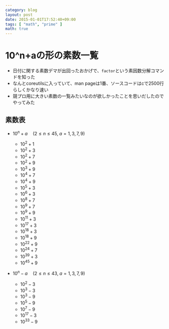 ```yaml
---
category: blog
layout: post
date: 2015-01-01T17:52:40+09:00
tags: [ "math", "prime" ]
math: true
---
```


# 10^n+aの形の素数一覧

-   日付に関する素数デマが出回ったおかげで、`factor`という素因数分解コマンドを知った
-   なんとcoreutilsに入っていて、man pageは1番、ソースコードはcで2500行らしくかなり速い
-   競プロ用に大きい素数の一覧みたいなのが欲しかったことを思いだしたのでやってみた

## 素数表

-   $10^n+a\quad\left(2\le n\le 45,\; a=1,3,7,9\right)$

    -   $10^2+1$
    -   $10^2+3$
    -   $10^2+7$
    -   $10^2+9$
    -   $10^3+9$
    -   $10^4+7$
    -   $10^4+9$
    -   $10^5+3$
    -   $10^6+3$
    -   $10^8+7$
    -   $10^9+7$
    -   $10^9+9$
    -   $10^{11}+3$
    -   $10^{17}+3$
    -   $10^{18}+3$
    -   $10^{18}+9$
    -   $10^{22}+9$
    -   $10^{24}+7$
    -   $10^{39}+3$
    -   $10^{45}+9$

-   $10^n-a\quad\left(2\le n\le 43,\; a=1,3,7,9\right)$

    -   $10^2-3$
    -   $10^3-3$
    -   $10^3-9$
    -   $10^5-9$
    -   $10^7-9$
    -   $10^{17}-3$
    -   $10^{33}-9$

